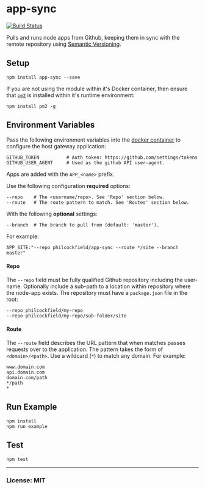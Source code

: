 # app-sync
[![Build Status](https://travis-ci.org/philcockfield/app-sync.svg)](https://travis-ci.org/philcockfield/app-sync)

Pulls and runs node apps from Github, keeping them in sync with the remote repository using [Semantic Versioning](http://semver.org/).


## Setup

    npm install app-sync --save

If you are not using the module within it's Docker container, then ensure that [`pm2`](http://pm2.keymetrics.io/) is installed within it's runtime environment:

    npm install pm2 -g


## Environment Variables
Pass the following environment variables into the [docker container](https://hub.docker.com/r/philcockfield/app-sync/) to configure the host gateway application:

    GITHUB_TOKEN          # Auth token: https://github.com/settings/tokens
    GITHUB_USER_AGENT     # Used as the github API user-agent.


Apps are added with the `APP_<name>` prefix.

Use the following configuration **required** options:

    --repo    # The <username/repo>. See 'Repo' section below.
    --route   # The route pattern to match. See 'Routes' section below.

With the following **optional** settings:

    --branch  # The branch to pull from (default: 'master').

For example:

    APP_SITE:"--repo philcockfield/app-sync --route */site --branch master"



#### Repo
The `--repo` field must be fully qualified Github repository including the user-name. Optionally include a sub-path to a location within repository where the node-app exists. The repository must have a `package.json` file in the root:


    --repo philcockfield/my-repo
    --repo philcockfield/my-repo/sub-folder/site



#### Route
The `--route` field describes the URL pattern that when matches passes requests over to the application.  The pattern takes the form of `<domain>/<path>`.  Use a wildcard (`*`) to match any domain. For example:

    www.domain.com
    api.domain.com
    domain.com/path
    */path
    *



## Run Example
    npm install
    npm run example


## Test
    npm test


---
### License: MIT
